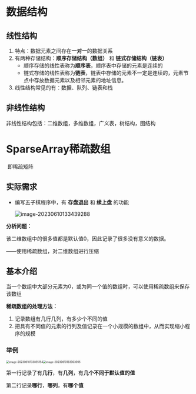 # 数据结构

## 线性结构

1. 特点：数据元素之间存在**一对一**的数据关系
2. 有两种存储结构：**顺序存储结构（数组）** 和 **链式存储结构（链表）**
   - 顺序存储的线性表称为**顺序表**，顺序表中存储的元素是连续的
   - 链式存储的线性表称为**链表**，链表中存储的元素不一定是连续的，元素节点中存放数据元素以及相邻元素的地址信息。
3. 线性结构常见的有：数据、队列、链表和栈



## 非线性结构

非线性结构包括：二维数组，多维数组，广义表，树结构，图结构





# SparseArray稀疏数组

​									即稀疏矩阵

## 实际需求

- 编写五子棋程序中，有 **存盘退出** 和 **续上盘** 的功能

  ![image-20230610133439288](D:\File\markdownPictures\image-20230610133439288.png)



**分析问题：**

该二维数组中的很多值都是默认值0，因此记录了很多没有意义的数据。

——使用稀疏数组，对二维数组进行压缩



## 基本介绍

当一个数组中大部分元素为0，或为同一个值的数组时，可以使用稀疏数组来保存该数组



**稀疏数组的处理方法：**

1. 记录数组有几行几列，有多少个不同的值
2. 把具有不同值的元素的行列及值记录在一个小规模的数组中，从而实现缩小程序的规模



### 举例

<img src="D:\File\markdownPictures\image-20230610133855154.png" alt="image-20230610133855154" style="zoom:50%;" /><img src="D:\File\markdownPictures\image-20230610133903995.png" alt="image-20230610133903995" style="zoom:50%;" />

第一行记录了有**几行**，有**几列**，有**几个不同于默认值的值**

第二行记录**哪行**，**哪列**，有**哪个值**